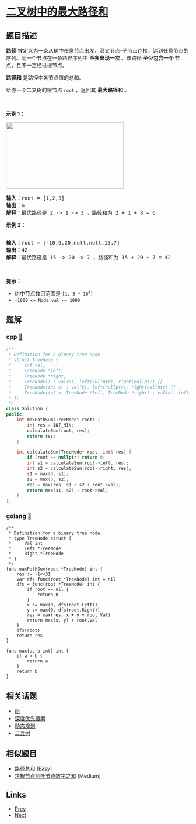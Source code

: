 
# [二叉树中的最大路径和](https://leetcode-cn.com/problems/binary-tree-maximum-path-sum)

## 题目描述

<p><strong>路径</strong> 被定义为一条从树中任意节点出发，沿父节点-子节点连接，达到任意节点的序列。同一个节点在一条路径序列中 <strong>至多出现一次</strong> 。该路径<strong> 至少包含一个 </strong>节点，且不一定经过根节点。</p>

<p><strong>路径和</strong> 是路径中各节点值的总和。</p>

<p>给你一个二叉树的根节点 <code>root</code> ，返回其 <strong>最大路径和</strong> 。</p>

<p> </p>

<p><strong>示例 1：</strong></p>
<img alt="" src="https://assets.leetcode.com/uploads/2020/10/13/exx1.jpg" style="width: 322px; height: 182px;" />
<pre>
<strong>输入：</strong>root = [1,2,3]
<strong>输出：</strong>6
<strong>解释：</strong>最优路径是 2 -> 1 -> 3 ，路径和为 2 + 1 + 3 = 6</pre>

<p><strong>示例 2：</strong></p>
<img alt="" src="https://assets.leetcode.com/uploads/2020/10/13/exx2.jpg" />
<pre>
<strong>输入：</strong>root = [-10,9,20,null,null,15,7]
<strong>输出：</strong>42
<strong>解释：</strong>最优路径是 15 -> 20 -> 7 ，路径和为 15 + 20 + 7 = 42
</pre>

<p> </p>

<p><strong>提示：</strong></p>

<ul>
	<li>树中节点数目范围是 <code>[1, 3 * 10<sup>4</sup>]</code></li>
	<li><code>-1000 <= Node.val <= 1000</code></li>
</ul>


## 题解

### cpp [🔗](binary-tree-maximum-path-sum.cpp) 
```cpp
/**
 * Definition for a binary tree node.
 * struct TreeNode {
 *     int val;
 *     TreeNode *left;
 *     TreeNode *right;
 *     TreeNode() : val(0), left(nullptr), right(nullptr) {}
 *     TreeNode(int x) : val(x), left(nullptr), right(nullptr) {}
 *     TreeNode(int x, TreeNode *left, TreeNode *right) : val(x), left(left), right(right) {}
 * };
 */
class Solution {
public:
    int maxPathSum(TreeNode* root) {
        int res = INT_MIN;
        calculateSum(root, res);
        return res;
    }

    int calculateSum(TreeNode* root, int& res) {
        if (root == nullptr) return 0;
        int s1 = calculateSum(root->left, res);
        int s2 = calculateSum(root->right, res);
        s1 = max(0, s1);
        s2 = max(0, s2);
        res = max(res, s1 + s2 + root->val);
        return max(s1, s2) + root->val;
    }
};
```
### golang [🔗](binary-tree-maximum-path-sum.go) 
```golang
/**
 * Definition for a binary tree node.
 * type TreeNode struct {
 *     Val int
 *     Left *TreeNode
 *     Right *TreeNode
 * }
 */
func maxPathSum(root *TreeNode) int {
    res := -1<<31
    var dfs func(root *TreeNode) int = nil
    dfs = func(root *TreeNode) int {
        if root == nil {
            return 0
        }
        x := max(0, dfs(root.Left))
        y := max(0, dfs(root.Right))
        res = max(res, x + y + root.Val)
        return max(x, y) + root.Val
    }
    dfs(root)
    return res
}

func max(a, b int) int {
    if a > b {
        return a
    }
    return b
}
```


## 相关话题

- [树](https://leetcode-cn.com/tag/tree) 
- [深度优先搜索](https://leetcode-cn.com/tag/depth-first-search) 
- [动态规划](https://leetcode-cn.com/tag/dynamic-programming) 
- [二叉树](https://leetcode-cn.com/tag/binary-tree) 


## 相似题目

- [路径总和](../path-sum/README.md)  [Easy] 
- [求根节点到叶节点数字之和](../sum-root-to-leaf-numbers/README.md)  [Medium] 


## Links

- [Prev](../best-time-to-buy-and-sell-stock-ii/README.md) 
- [Next](../valid-palindrome/README.md) 


